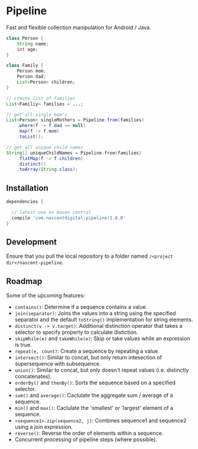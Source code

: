 # Pipeline
Fast and flexible collection manipulation for Android / Java.

```java
class Person {
    String name;
    int age;
}

class Family { 
    Person mom;
    Person dad;
    List<Person> children;
}

// create list of families
List<Familiy> families = ...;
```

```java
// get all single mom's
List<Person> singleMothers = Pipeline.from(families)
    .where(f -> f.dad == null)
    .map(f -> f.mom)
    .toList();
```

```java
// get all unique child names
String[] uniqueChildNames = Pipeline.from(families)
    .flatMap(f -> f.children)
    .distinct()
    .toArray(String.class);
```


## Installation
```groovy
dependencies {

  // latest one on maven central
  compile 'com.nascentdigital:pipeline:1.0.0'
}
```


## Development
Ensure that you pull the local repository to a folder named `/<project dir>/nascent-pipeline`.






## Roadmap
Some of the upcoming features:
- `contains()`: Determine if a sequence contains a value.
- `join(separator)`: Joins the values into a string using the specified separator and the default 
    `toString()` implementation for string elements.
- `distinct(v -> v.target)`: Additional distinction operator that takes a selector to specify 
    property to calculate distiction.
- `skipWhile(e)` and `takeWhile(e)`: Skip or take values while an expression is true.
- `repeat(e, count)`: Create a sequence by repeating a value.
- `intersect()`: Similar to concat, but only return intesection of supersequence with subsequence.
- `union()`: Similar to concat, but only doesn't repeat values (i.e. distinctly concatenates).
- `orderBy()` and `thenBy()`: Sorts the sequence based on a specified selector.
- `sum()` and `average()`: Caclulate the aggregate sum / average of a sequence.
- `min()` and `max()`: Caclulate the 'smallest' or 'largest' element of a sequence.
- `<sequence1>.zip(sequence2, j)`: Combines sequence1 and sequence2 using a join expression.
- `reverse()`: Reverse the order of elements within a sequence.
- Concurrent processing of pipeline steps (where possible).